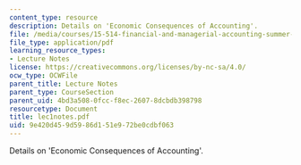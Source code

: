 ```yaml
---
content_type: resource
description: Details on 'Economic Consequences of Accounting'.
file: /media/courses/15-514-financial-and-managerial-accounting-summer-2003/9e420d459d5986d151e972be0cdbf063_lec1notes.pdf
file_type: application/pdf
learning_resource_types:
- Lecture Notes
license: https://creativecommons.org/licenses/by-nc-sa/4.0/
ocw_type: OCWFile
parent_title: Lecture Notes
parent_type: CourseSection
parent_uid: 4bd3a508-0fcc-f8ec-2607-8dcbdb398798
resourcetype: Document
title: lec1notes.pdf
uid: 9e420d45-9d59-86d1-51e9-72be0cdbf063
---
```

Details on 'Economic Consequences of Accounting'.